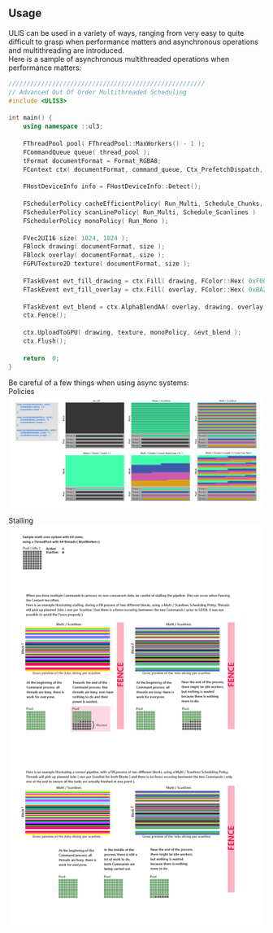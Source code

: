 ## Usage
ULIS can be used in a variety of ways, ranging from very easy to quite difficult to grasp when performance matters and asynchronous operations and multithreading are introduced.  
Here is a sample of asynchronous multithreaded operations when performance matters:
```cpp
//////////////////////////////////////////////////////
// Advanced Out Of Order Multithreaded Scheduling
#include <ULIS3>

int main() {
    using namespace ::ul3;

    FThreadPool pool( FThreadPool::MaxWorkers() - 1 );
    FCommandQueue queue( thread_pool );
    tFormat documentFormat = Format_RGBA8;
    FContext ctx( documentFormat, command_queue, Ctx_PrefetchDispatch, SelectPerf_SSE );

    FHostDeviceInfo info = FHostDeviceInfo::Detect();

    FSchedulerPolicy cacheEfficientPolicy( Run_Multi, Schedule_Chunks, ItemSize_ChunkLength, info.CacheLineSize_L1 );
    FSchedulerPolicy scanLinePolicy( Run_Multi, Schedule_Scanlines )
    FSchedulerPolicy monoPolicy( Run_Mono );

    FVec2UI16 size( 1024, 1024 );
    FBlock drawing( documentFormat, size );
    FBlock overlay( documentFormat, size );
    FGPUTexture2D texture( documentFormat, size );

    FTaskEvent evt_fill_drawing = ctx.Fill( drawing, FColor::Hex( 0xF00 ), cacheEfficientPolicy );
    FTaskEvent evt_fill_overlay = ctx.Fill( overlay, FColor::Hex( 0xBA2 ), cacheEfficientPolicy, &evt_fill_drawing );

    FTaskEvent evt_blend = ctx.AlphaBlendAA( overlay, drawing, overlay.Rect(), FVec2F( 0, 0 ), Blend_Normal, 1.f, scanLinePolicy );
    ctx.Fence();

    ctx.UploadToGPU( drawing, texture, monoPolicy, &evt_blend );
    ctx.Flush();

    return  0;
}
```

Be careful of a few things when using async systems:  
Policies
![](documentation/manual/resource/image/async/policy.png)

Stalling
![](documentation/manual/resource/image/async/stalling.png)

